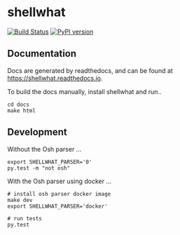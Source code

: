 shellwhat
=========

[![Build Status](https://travis-ci.org/datacamp/shellwhat.svg?branch=master)](https://travis-ci.org/datacamp/shellwhat)
[![PyPI version](https://badge.fury.io/py/shellwhat.svg)](https://badge.fury.io/py/shellwhat)


Documentation
---------------

Docs are generated by readthedocs, and can be found at https://shellwhat.readthedocs.io.

To build the docs manually, install shellwhat and run..

```
cd docs
make html
```


Development
-----------

Without the Osh parser ...

```
export SHELLWHAT_PARSER='0'
py.test -m "not osh"
```

With the Osh parser using docker ...

```
# install osh parser docker image
make dev
export SHELLWHAT_PARSER='docker'

# run tests
py.test
```

